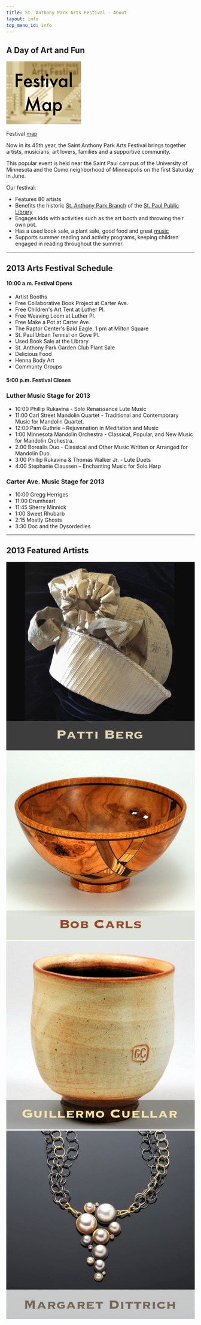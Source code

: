 ```yaml
---
title: St. Anthony Park Arts Festival - About
layout: info
top_menu_id: info
---
```

## A Day of Art and Fun

<div class="rightpic">
  <a href="/info/Map2014.pdf">
    <img src="/images/map2013.png" alt="map" width="200">
  </a>
  <p class="caption">
    Festival <a href="/info/Map2014.pdf">map</a>
  </p>
</div>

Now in its 45th year, the Saint Anthony Park Arts Festival
brings together artists, musicians, art lovers, families and a
supportive community.

This popular event is held near the Saint Paul campus of
the University of Minnesota and the Como neighborhood of Minneapolis
on the first Saturday in June.

Our festival:
- Features 80 artists
- Benefits the historic
  [St. Anthony Park Branch](http://www.sppl.org/about/locations/saint-anthony-park)
  of the [St. Paul Public Library](http://www.sppl.org/home)
- Engages kids with activities such as the art booth
  and throwing their own pot.
- Has a used book sale, a plant sale, good food and great
  [music](/info/index.html)
- Supports summer reading and activity programs,
  keeping children engaged in reading throughout the summer.

___

## 2013 Arts Festival Schedule

#### 10:00 a.m. Festival Opens

- Artist Booths
- Free Collaborative Book Project at Carter Ave.
- Free Children's Art Tent at Luther Pl.
- Free Weaving Loom at Luther Pl.
- Free Make a Pot at Carter Ave.
- The Raptor Center's Bald Eagle, 1 pm at Milton Square
- St. Paul Urban Tennis! on Gove Pl.
- Used Book Sale at the Library
- St. Anthony Park Garden Club Plant Sale
- Delicious Food
- Henna Body Art
- Communty Groups

#### 5:00 p.m. Festival Closes

### Luther Music Stage for 2013

- 10:00 Phillip Rukavina - Solo Renaissance Lute Music
- 11:00 Carl Street Mandolin Quartet - Traditional and Contemporary Music for Mandolin Quartet.
- 12:00 Pam Guthrie – Rejuvenation in Meditation and Music
- 1:00 Minnesota Mandolin Orchestra - Classical, Popular, and New Music for Mandolin Orchestra.
- 2:00 Borealis Duo - Classical and Other Music Written or Arranged for Mandolin Duo.
- 3:00 Phillip Rukavina & Thomas Walker Jr. - Lute Duets
- 4:00 Stephanie Claussen – Enchanting Music for Solo Harp

### Carter Ave. Music Stage for 2013

- 10:00 Gregg Herriges
- 11:00 Drumheart
- 11:45 Sherry Minnick 
- 1:00 Sweet Rhubarb
- 2:15 Mostly Ghosts
- 3:30 Doc and the Dysorderlies

---

<div class="hero">
  <h2>2013 Featured Artists</h2>
  <a href="/info/berg.html">
    <img src="/images/past_artists/FeaturedBerg.jpeg">
  </a>
  <a href="/info/carls.html">
    <img src="/images/past_artists/FeaturedCarls.jpeg">
  </a>
  <a href="/info/cuellar.html">
    <img src="/images/past_artists/FeaturedCuellar.jpeg">
  </a>
  <a href="/info/dittrich.html">
    <img src="/images/past_artists/FeaturedDittrich.jpeg">
  </a>
</div>

